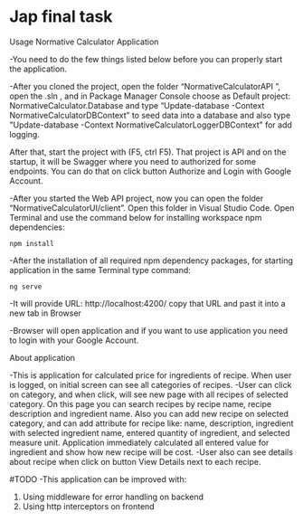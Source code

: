 # Jap final task

Usage Normative Calculator Application

-You need to do the few things listed below before you can properly start the application.

-After you cloned the project, open the folder “NormativeCalculatorAPI ”, open the .sln , and in Package Manager Console choose as Default project: NormativeCalculator.Database and type
“Update-database -Context NormativeCalculatorDBContext” to seed data into a database and also type 
"Update-database -Context NormativeCalculatorLoggerDBContext" for add logging.

After that, start the project with (F5, ctrl F5). That project is API and on the startup, it will be Swagger where you need to authorized for some endpoints. You can do that on click button Authorize and Login with Google Account.

-After you started the Web API project, now you can open the folder “NormativeCalculatorUI/client”. Open this folder in Visual Studio Code. Open Terminal and use the command below for
installing workspace npm dependencies:


    npm install


-After the installation of all required npm dependency packages, for starting application in the same Terminal type command:


    ng serve


-It will provide URL: http://localhost:4200/ copy that URL and past it into a new tab in Browser

-Browser will open application and if you want to use application you need to login with your Google Account.


About application

-This is application for calculated  price for ingredients of recipe. When user is logged, on initial screen can see all categories of recipes.
-User can click on category, and when click, will see new page with all recipes of selected category. On this page you can search recipes
 by recipe name, recipe description and ingredient name. Also you can add new recipe on selected category, and can add attribute for recipe like:
name, description, ingredient with selected ingredient name, entered quantity of ingredient, and selected measure unit. 
Application immediately calculated all entered value for ingredient and show how new recipe will be cost. 
-User also can see details about recipe when click on button View Details next to each recipe.

#TODO
-This application can be improved with:
 1. Using middleware for error handling on backend 
 2. Using http interceptors on frontend 

